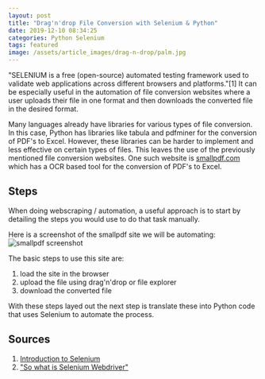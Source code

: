 ```yaml
---
layout: post
title: "Drag'n'drop File Conversion with Selenium & Python"
date: 2019-12-10 08:34:25
categories: Python Selenium
tags: featured
image: /assets/article_images/drag-n-drop/palm.jpg
---
```


"SELENIUM is a free (open-source) automated testing framework used to validate web applications across different browsers and platforms."[1]
It can be especially useful in the automation of file conversion websites where a user uploads their file in one format and then downloads the converted file in the desired format.

Many languages already have libraries for various types of file conversion. In this case, Python has libraries like tabula and pdfminer for the conversion of PDF's to Excel. However, these libraries can be harder to implement and less effective on certain types of files. This leaves the use of the previously mentioned file conversion websites. One such website is [smallpdf.com](https://smallpdf.com/pdf-to-excel) which has a OCR based tool for the conversion of PDF's to Excel.

## Steps

When doing webscraping / automation, a useful approach is to start by detailing the steps you would use to do that task manually.

Here is a screenshot of the smallpdf site we will be automating:
![smallpdf screenshot](/assets/article_images/drag-n-drop/small-pdf.png)

The basic steps to use this site are:

1. load the site in the browser
2. upload the file using drag'n'drop or file explorer
3. download the converted file

With these steps layed out the next step is translate these into Python code that uses Selenium to automate the process.

## Sources

1. [Introduction to Selenium](https://www.guru99.com/introduction-to-selenium.html)
2. ["So what is Selenium Webdriver"](https://medium.com/@marikalam/so-what-is-selenium-webdriver-2a83a8b954bd)